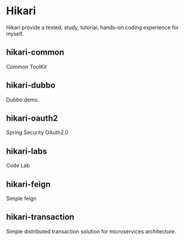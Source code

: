 # Hikari
Hikari provide a tested, study, tutorial, hands-on coding experience for myself.

## hikari-common
Common ToolKit

## hikari-dubbo
Dubbo demo.

## hikari-oauth2
Spring Security OAuth2.0

## hikari-labs
Code Lab

## hikari-feign
Simple feign

## hikari-transaction
Simple distributed transaction solution for microservices architecture.